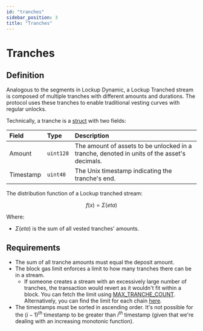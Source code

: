 ```yaml
---
id: "tranches"
sidebar_position: 3
title: "Tranches"
---
```


# Tranches

## Definition

Analogous to the segments in Lockup Dynamic, a Lockup Tranched stream is composed of multiple tranches with different
amounts and durations. The protocol uses these tranches to enable traditional vesting curves with regular unlocks.

Technically, a tranche is a [struct](/contracts/v2/reference/core/types/library.LockupTranched#tranche) with two fields:

| Field     | Type      | Description                                                                                 |
| :-------- | :-------- | :------------------------------------------------------------------------------------------ |
| Amount    | `uint128` | The amount of assets to be unlocked in a tranche, denoted in units of the asset's decimals. |
| Timestamp | `uint40`  | The Unix timestamp indicating the tranche's end.                                            |

The distribution function of a Lockup tranched stream:

$$
f(x) = \Sigma(eta)
$$

Where:

- $\Sigma(eta)$ is the sum of all vested tranches' amounts.

## Requirements

- The sum of all tranche amounts must equal the deposit amount.
- The block gas limit enforces a limit to how many tranches there can be in a stream.
  - If someone creates a stream with an excessively large number of tranches, the transaction would revert as it
    wouldn't fit within a block. You can fetch the limit using
    [MAX_TRANCHE_COUNT](/contracts/v2/reference/core/contract.SablierV2LockupTranched#max_tranche_count). Alternatively,
    you can find the limit for each chain
    [here](https://github.com/sablier-labs/v2-core/blob/main/script/Base.s.sol#L90-L131).
- The timestamps must be sorted in ascending order. It's not possible for the $(i-1)^{th}$ timestamp to be greater than
  $i^{th}$ timestamp (given that we're dealing with an increasing monotonic function).
